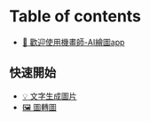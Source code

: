 # Table of contents

* [👋 歡迎使用機畫師-AI繪圖app](README.md)

## 快速開始

* [💡 文字生成圖片](kuai-su-kai-shi/wen-zi-sheng-cheng-tu-pian.md)
* [🖼 圖轉圖](kuai-su-kai-shi/tu-zhuan-tu.md)
